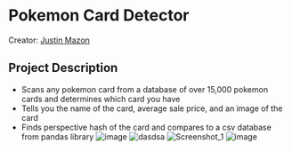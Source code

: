# Pokemon Card Detector

Creator: [Justin Mazon](https://github.com/JustintheBox)

## Project Description
  * Scans any pokemon card from a database of over 15,000 pokemon cards and determines which card you have
  * Tells you the name of the card, average sale price, and an image of the card
  * Finds perspective hash of the card and compares to a csv database from pandas library
![image](https://user-images.githubusercontent.com/83481452/211170023-98835225-6dc3-4f3a-ba07-2f48b549250b.png)
![dasdsa](https://user-images.githubusercontent.com/83481452/211169821-fa51f4d8-e070-4657-b132-c2e5f69bdffb.png)
![Screenshot_1](https://user-images.githubusercontent.com/83481452/211169823-e688377a-6d66-4397-8a39-8dba47e53581.png)
![image](https://user-images.githubusercontent.com/83481452/211169825-140bd32b-6567-47f4-a739-6c1a05328dbf.png)
